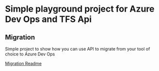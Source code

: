# Simple playground project for Azure Dev Ops and TFS Api

## Migration

Simple project to show how you can use API to migrate from your tool of choice to Azure Dev Ops

[Migration Readme](migration/readme.md)